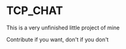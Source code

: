 # TCP_CHAT
<p>This is a very unfinished little project of mine</p>
Contribute if you want, don't if you don't
